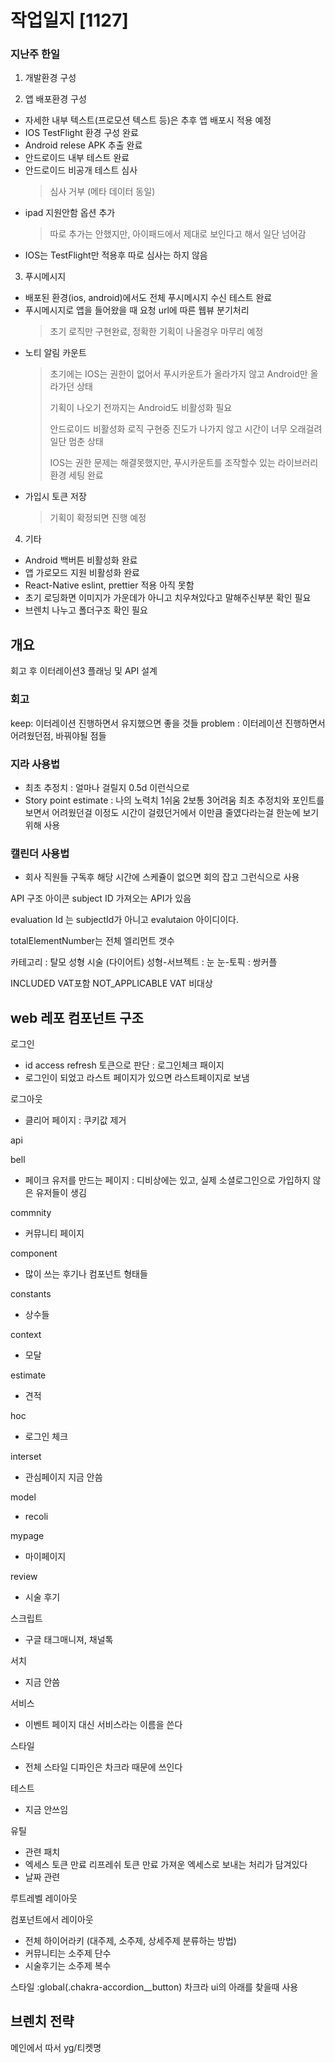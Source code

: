 # 작업일지 [1127]

### 지난주 한일
1. 개발환경 구성

2. 앱 배포환경 구성
- 자세한 내부 텍스트(프로모션 텍스트 등)은 추후 앱 배포시 적용 예정
- IOS TestFlight 환경 구성 완료
- Android relese APK 추출 완료
- 안드로이드 내부 테스트 완료
- 안드로이드 비공개 테스트 심사
    > 심사 거부 (메타 데이터 동일)
- ipad 지원안함 옵션 추가
    > 따로 추가는 안했지만, 아이패드에서 제대로 보인다고 해서 일단 넘어감
- IOS는 TestFlight만 적용후 따로 심사는 하지 않음

3. 푸시메시지
- 배포된 환경(ios, android)에서도 전체 푸시메시지 수신 테스트 완료
- 푸시메시지로 앱을 들어왔을 때 요청 url에 따른 웹뷰 분기처리
    > 초기 로직만 구현완료, 정확한 기획이 나올경우 마무리 예정
- 노티 알림 카운트
    > 초기에는 IOS는 권한이 없어서 푸시카운트가 올라가지 않고 Android만 올라가던 상태
    >
    > 기획이 나오기 전까지는 Android도 비활성화 필요
    >
    > 안드로이드 비활성화 로직 구현중 진도가 나가지 않고 시간이 너무 오래걸려 일단 멈춘 상태
    >
    > IOS는 권한 문제는 해결못했지만, 푸시카운트를 조작할수 있는 라이브러리 환경 세팅 완료
- 가입시 토큰 저장
    > 기획이 확정되면 진행 예정

4. 기타
- Android 백버튼 비활성화 완료
- 앱 가로모드 지원 비활성화 완료
- React-Native eslint, prettier 적용 아직 못함
- 초기 로딩화면 이미지가 가운데가 아니고 치우쳐있다고 말해주신부분 확인 필요
- 브렌치 나누고 폴더구조 확인 필요


## 개요
회고 후 이터레이션3 플래닝 및 API 설계


### 회고
keep: 이터레이션 진행하면서 유지했으면 좋을 것들
problem : 이터레이션 진행하면서 어려웠던점, 바꿔야될 점들

### 지라 사용법
- 최초 추정치 : 얼마나 걸릴지 0.5d 이런식으로
- Story point estimate : 나의 노력치 1쉬움 2보통 3어려움
최초 추정치와 포인트를 보면서 어려웠던걸 이정도 시간이 걸렸던거에서 이만큼 줄였다라는걸 한눈에 보기위해 사용

### 캘린더 사용법
- 회사 직원들 구독후 해당 시간에 스케쥴이 없으면 회의 잡고 그런식으로 사용


API 구조
아이콘
subject ID 가져오는 API가 있음

evaluation Id 는 subjectId가 아니고 evalutaion 아이디이다.

totalElementNumber는 전체 엘리먼트 갯수 

카테고리 : 탈모 성형 시술 (다이어트)
성형-서브젝트 : 눈 
눈-토픽 : 쌍커플

INCLUDED VAT포함
NOT_APPLICABLE VAT 비대상



## web 레포 컴포넌트 구조

로그인
- id access refresh 토큰으로 판단 : 로그인체크 패이지
- 로그인이 되었고 라스트 페이지가 있으면 라스트페이지로 보냄

로그아웃
- 클리어 페이지 : 쿠키값 제거

api


bell
- 페이크 유저를 만드는 페이지 : 디비상에는 있고, 실제 소셜로그인으로 가입하지 않은 유저들이 생김

commnity
- 커뮤니티 페이지

component
- 많이 쓰는 후기나 컴포넌트 형태들

constants
- 상수들

context
- 모달

estimate
- 견적

hoc
- 로그인 체크

interset
- 관심페이지 지금 안씀

model
- recoli 

mypage
- 마이페이지

review
- 시술 후기

스크립트
- 구글 태그매니져, 채널톡

서치
- 지금 안씀

서비스
- 이벤트 페이지 대신 서비스라는 이름을 쓴다

스타일
- 전체 스타일 디파인은 차크라 때문에 쓰인다

테스트
- 지금 안쓰임

유틸
- 관련 패치
- 엑세스 토큰 만료 리프레쉬 토큰 만료 가져운 엑세스로 보내는 처리가 담겨있다
- 날짜 관련

루트레벨 레이아웃

컴포넌트에서 레이아웃
- 전체 하이어라키 (대주제, 소주제, 상세주제 분류하는 방법)
- 커뮤니티는 소주제 단수
- 시술후기는 소주제 복수

스타일
:global(.chakra-accordion__button)
차크라 ui의 아래를 찾을때 사용

## 브렌치 전략
메인에서 따서 yg/티켓명
